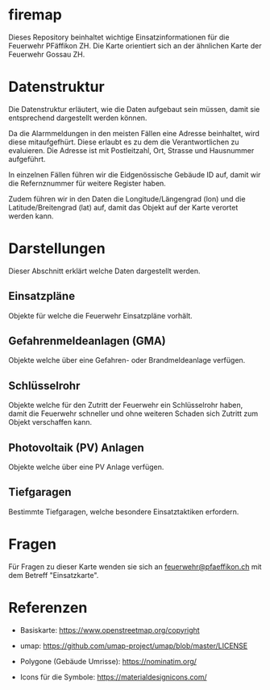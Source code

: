 # firemap

Dieses Repository beinhaltet wichtige Einsatzinformationen für die Feuerwehr PFäffikon ZH. 
Die Karte orientiert sich an der ähnlichen Karte der Feuerwehr Gossau ZH.

# Datenstruktur
Die Datenstruktur erläutert, wie die Daten aufgebaut sein müssen, damit sie entsprechend dargestellt werden können.

Da die Alarmmeldungen in den meisten Fällen eine Adresse beinhaltet, wird diese mitaufgefhürt. Diese erlaubt es zu dem die Verantwortlichen zu evaluieren. 
Die Adresse ist mit Postleitzahl, Ort, Strasse und Hausnummer aufgeführt. 

In einzelnen Fällen führen wir die Eidgenössische Gebäude ID auf, damit wir die Refernznummer für weitere Register haben.

Zudem führen wir in den Daten die Longitude/Längengrad (lon) und die Latitude/Breitengrad (lat) auf, damit das Objekt auf der Karte verortet werden kann.

# Darstellungen
Dieser Abschnitt erklärt welche Daten dargestellt werden.

## Einsatzpläne
Objekte für welche die Feuerwehr Einsatzpläne vorhält.

## Gefahrenmeldeanlagen (GMA)
Objekte welche über eine Gefahren- oder Brandmeldeanlage verfügen.

## Schlüsselrohr
Objekte welche für den Zutritt der Feuerwehr ein Schlüsselrohr haben, damit die Feuerwehr schneller und ohne weiteren Schaden sich Zutritt zum Objekt verschaffen kann.

## Photovoltaik (PV) Anlagen
Objekte welche über eine PV Anlage verfügen.

## Tiefgaragen
Bestimmte Tiefgaragen, welche besondere Einsatztaktiken erfordern.

# Fragen
Für Fragen zu dieser Karte wenden sie sich an feuerwehr@pfaeffikon.ch mit dem Betreff "Einsatzkarte".

# Referenzen

- Basiskarte: https://www.openstreetmap.org/copyright

- umap: https://github.com/umap-project/umap/blob/master/LICENSE

- Polygone (Gebäude Umrisse): https://nominatim.org/

- Icons für die Symbole: https://materialdesignicons.com/

